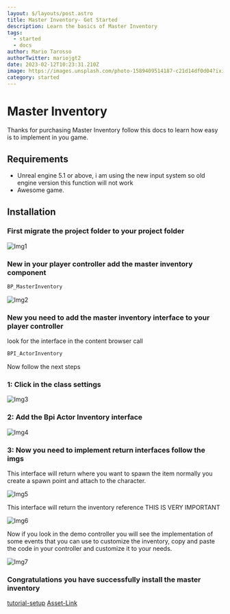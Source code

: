 ```yaml
---
layout: $/layouts/post.astro
title: Master Inventory- Get Started
description: Learn the basics of Master Inventory
tags:
  - started
  - docs
author: Mario Tarosso
authorTwitter: mariojgt2
date: 2023-02-12T10:23:31.210Z
image: https://images.unsplash.com/photo-1589409514187-c21d14df0d04?ixid=MnwxMjA3fDB8MHxwaG90by1wYWdlfHx8fGVufDB8fHx8&ixlib=rb-1.2.1&auto=format&fit=crop&w=1650&q=80
category: started
---
```


# Master Inventory

Thanks for purchasing Master Inventory follow this docs to learn how easy is to implement in you game.


## Requirements

- Unreal engine 5.1 or above, i am using the new input system so old engine version this function will not work
- Awesome game.


## Installation

### First migrate the project folder to your project folder

![Img1](https://raw.githubusercontent.com/mjgt-Studios/MasterInventoryDocs/imgs/GetStarted/Img1.png)


### New in your player controller add the master inventory component

```javascript
BP_MasterInventory
```
![Img2](https://raw.githubusercontent.com/mjgt-Studios/MasterInventoryDocs/imgs/GetStarted/Img2.png)

### New you need to add the master inventory interface to your player controller

look for the interface in the content browser call

```javascript
BPI_ActorInventory
```
Now follow the next steps

### 1: Click in the class settings

![Img3](https://raw.githubusercontent.com/mjgt-Studios/MasterInventoryDocs/imgs/GetStarted/Img3.png)

### 2: Add the Bpi Actor Inventory interface

![Img4](https://raw.githubusercontent.com/mjgt-Studios/MasterInventoryDocs/imgs/GetStarted/Img4.png)

### 3: Now you need to implement return interfaces follow the imgs

This interface will return where you want to spawn the item normally you create a spawn point and attach to the character.

![Img5](https://raw.githubusercontent.com/mjgt-Studios/MasterInventoryDocs/imgs/GetStarted/Img5.png)

This interface will return the inventory reference THIS IS VERY IMPORTANT

![Img6](https://raw.githubusercontent.com/mjgt-Studios/MasterInventoryDocs/imgs/GetStarted/Img6.png)

Now if you look in the demo controller you will see the implementation of some events that you can use to customize the inventory, copy and paste the code in your controller and customize it to your needs.

![Img7](https://raw.githubusercontent.com/mjgt-Studios/MasterInventoryDocs/imgs/GetStarted/Img7.png)

### Congratulations you have successfully install the master inventory

[tutorial-setup](https://youtu.be/87jMTX83RpI)
[Asset-Link](https://www.unrealengine.com/marketplace/en-US/product/b5c3ee6da047491a958b499c7f027713)

